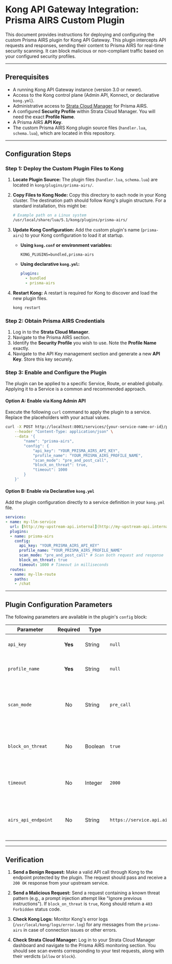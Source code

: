 # Kong API Gateway Integration: Prisma AIRS Custom Plugin

This document provides instructions for deploying and configuring the custom Prisma AIRS plugin for Kong API Gateway. This plugin intercepts API requests and responses, sending their content to Prisma AIRS for real-time security scanning. It can block malicious or non-compliant traffic based on your configured security profiles.

---

## Prerequisites

* A running Kong API Gateway instance (version 3.0 or newer).
* Access to the Kong control plane (Admin API, Konnect, or declarative `kong.yml`).
* Administrative access to [Strata Cloud Manager](https://www.strata.paloaltonetworks.com/) for Prisma AIRS.
* A configured **Security Profile** within Strata Cloud Manager. You will need the exact **Profile Name**.
* A Prisma AIRS **API Key**.
* The custom Prisma AIRS Kong plugin source files (`handler.lua`, `schema.lua`), which are located in this repository.

---

## Configuration Steps

### Step 1: Deploy the Custom Plugin Files to Kong


1.  **Locate Plugin Source:** The plugin files (`handler.lua`, `schema.lua`) are located in `kong/plugins/prisma-airs/`.

2.  **Copy Files to Kong Node:** Copy this directory to each node in your Kong cluster. The destination path should follow Kong's plugin structure. For a standard installation, this might be:
    ```bash
    # Example path on a Linux system
    /usr/local/share/lua/5.1/kong/plugins/prisma-airs/
    ```

3.  **Update Kong Configuration:** Add the custom plugin's name (`prisma-airs`) to your Kong configuration to load it at startup.
    * **Using `kong.conf` or environment variables:**
        ```
        KONG_PLUGINS=bundled,prisma-airs
        ```
    * **Using declarative `kong.yml`:**
        ```yaml
        plugins:
          - bundled
          - prisma-airs
        ```

4.  **Restart Kong:** A restart is required for Kong to discover and load the new plugin files.
    ```bash
    kong restart
    ```

### Step 2: Obtain Prisma AIRS Credentials

1.  Log in to the **Strata Cloud Manager**.
2.  Navigate to the Prisma AIRS section.
3.  Identify the **Security Profile** you wish to use. Note the **Profile Name** exactly.
4.  Navigate to the API Key management section and generate a new **API Key**. Store this key securely.

### Step 3: Enable and Configure the Plugin

The plugin can be applied to a specific Service, Route, or enabled globally. Applying it to a Service is a common and recommended approach.

#### **Option A: Enable via Kong Admin API**

Execute the following `curl` command to apply the plugin to a service. Replace the placeholders with your actual values.

```bash
curl -X POST http://localhost:8001/services/{your-service-name-or-id}/plugins \
    --header "Content-Type: application/json" \
    --data '{
        "name": "prisma-airs",
        "config": {
            "api_key": "YOUR_PRISMA_AIRS_API_KEY",
            "profile_name": "YOUR_PRISMA_AIRS_PROFILE_NAME",
            "scan_mode": "pre_and_post_call",
            "block_on_threat": true,
            "timeout": 1000
        }
    }'
```

#### **Option B: Enable via Declarative `kong.yml`**

Add the plugin configuration directly to a service definition in your `kong.yml` file.

```yaml
services:
- name: my-llm-service
  url: [http://my-upstream-api.internal](http://my-upstream-api.internal)
  plugins:
  - name: prisma-airs
    config:
      api_key: "YOUR_PRISMA_AIRS_API_KEY"
      profile_name: "YOUR_PRISMA_AIRS_PROFILE_NAME"
      scan_mode: "pre_and_post_call" # Scan both request and response
      block_on_threat: true
      timeout: 1000 # Timeout in milliseconds
  routes:
  - name: my-llm-route
    paths:
    - /chat
```

---

## Plugin Configuration Parameters

The following parameters are available in the plugin's `config` block:

| Parameter           | Required | Type      | Default                                                     | Description                                                                                             |
| ------------------- | :------: | --------- | ----------------------------------------------------------- | ------------------------------------------------------------------------------------------------------- |
| `api_key`           | **Yes** | String    | `null`                                                      | Your Prisma AIRS API Key (`x-pan-token`).                                                                 |
| `profile_name`      | **Yes** | String    | `null`                                                      | The exact name of the Security Profile to use for scanning.                                             |
| `scan_mode`         |    No    | String    | `pre_call`                                                  | Determines when to scan. Options: `pre_call` (request), `post_call` (response), `pre_and_post_call`.  |
| `block_on_threat`   |    No    | Boolean   | `true`                                                      | If `true`, the plugin will terminate the request with a `403 Forbidden` response if a threat is found.    |
| `timeout`           |    No    | Integer   | `2000`                                                      | Timeout in milliseconds for the HTTP call to the Prisma AIRS API.                                       |
| `airs_api_endpoint` |    No    | String    | `https://service.api.aisecurity.paloaltonetworks.com/v1/scan` | The base URL for the Prisma AIRS scanning API. Only change this if instructed by Palo Alto Networks. |

---

## Verification

1.  **Send a Benign Request:** Make a valid API call through Kong to the endpoint protected by the plugin. The request should pass and receive a `200 OK` response from your upstream service.

2.  **Send a Malicious Request:** Send a request containing a known threat pattern (e.g., a prompt injection attempt like "Ignore previous instructions"). If `block_on_threat` is `true`, Kong should return a `403 Forbidden` status code.

3.  **Check Kong Logs:** Monitor Kong's error logs (`/usr/local/kong/logs/error.log`) for any messages from the `prisma-airs` in case of connection issues or other errors.

4.  **Check Strata Cloud Manager:** Log in to your Strata Cloud Manager dashboard and navigate to the Prisma AIRS monitoring section. You should see scan events corresponding to your test requests, along with their verdicts (`allow` or `block`).
